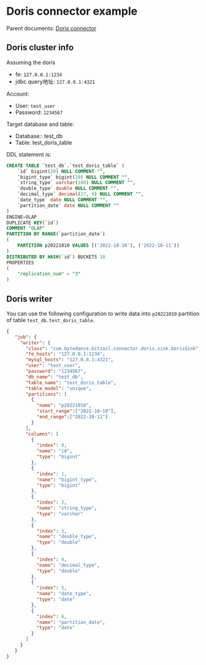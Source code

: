 # Doris connector example

Parent documents: [Doris connector](./doris.md)

## Doris cluster info

Assuming the doris
- fe: `127.0.0.1:1234`
- jdbc query地址: `127.0.0.1:4321`

Account:
- User: `test_user`
- Password: `1234567`

Target database and table:
- Database:: test_db
- Table: test_doris_table

DDL statement is:

```sql
CREATE TABLE `test_db`.`test_doris_table` ( 
    `id` bigint(20) NULL COMMENT "", 
    `bigint_type` bigint(20) NULL COMMENT "", 
    `string_type` varchar(100) NULL COMMENT "", 
    `double_type` double NULL COMMENT "", 
    `decimal_type` decimal(27, 9) NULL COMMENT "", 
    `date_type` date NULL COMMENT "",
    `partition_date` date NULL COMMENT "" 
) 
ENGINE=OLAP 
DUPLICATE KEY(`id`) 
COMMENT "OLAP" 
PARTITION BY RANGE(`partition_date`) 
(
    PARTITION p20221010 VALUES [('2022-10-10'), ('2022-10-11'))
) 
DISTRIBUTED BY HASH(`id`) BUCKETS 10 
PROPERTIES 
( 
    "replication_num" = "3"
)
```


## Doris writer

You can use the following configuration to write data into `p20221010` partition of table `test_db.test_doris_table`.

```json
{
   "job": {
     "writer": {
       "class": "com.bytedance.bitsail.connector.doris.sink.DorisSink",
       "fe_hosts": "127.0.0.1:1234",
       "mysql_hosts": "127.0.0.1:4321",
       "user": "test_user",
       "password": "1234567",
       "db_name": "test_db",
       "table_name": "test_doris_table",
       "table_model": "unique",
       "partitions": [
         {
           "name": "p20221010",
           "start_range":["2022-10-10"],
           "end_range":["2022-10-11"]
         }
       ],
       "columns": [
         {
           "index": 0,
           "name": "id",
           "type": "bigint"
         },
         {
           "index": 1,
           "name": "bigint_type",
           "type": "bigint"
         },
         {
           "index": 2,
           "name": "string_type",
           "type": "varchar"
         },
         {
           "index": 3,
           "name": "double_type",
           "type": "double"
         },
         {
           "index": 4,
           "name": "decimal_type",
           "type": "double"
         },
         {
           "index": 5,
           "name": "date_type",
           "type": "date"
         },
         {
           "index": 6,
           "name": "partition_date",
           "type": "date"
         }
       ]
     }
   }
}
```